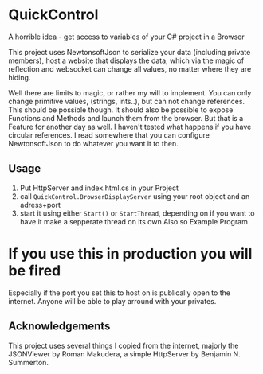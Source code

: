 # QuickControl
A horrible idea - get access to variables of your C# project in a Browser

This project uses NewtonsoftJson to serialize your data (including private members), host a website that displays the data, which via the magic of reflection and websocket can change all values, no matter where they are hiding.

Well there are limits to magic, or rather my will to implement. You can only change primitive values, (strings, ints..), but can not change references. This should be possible though.
It should also be possible to expose Functions and Methods and launch them from the browser. But that is a Feature for another day as well.
I haven't tested what happens if you have circular references. I read somewhere that you can configure NewtonsoftJson to do whatever you want it to then.

## Usage
1. Put HttpServer and index.html.cs in your Project
2. call `QuickControl.BrowserDisplayServer` using your root object and an adress+port
3. start it using either `Start()` or `StartThread`, depending on if you want to have it make a sepperate thread on its own
Also so Example Program

# If you use this in production you will be fired
Especially if the port you set this to host on is publically open to the internet. Anyone will be able to play arround with your privates.


## Acknowledgements
This project uses several things I copied from the internet, majorly the JSONViewer by Roman Makudera, a simple HttpServer by Benjamin N. Summerton.